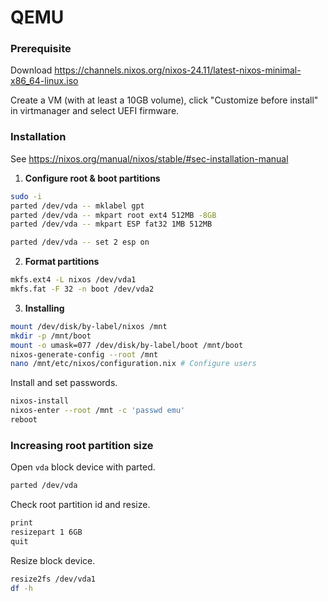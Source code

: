 # QEMU

### Prerequisite

Download <https://channels.nixos.org/nixos-24.11/latest-nixos-minimal-x86_64-linux.iso>

Create a VM (with at least a 10GB volume), click "Customize before install" in virtmanager and select UEFI firmware.

### Installation

See <https://nixos.org/manual/nixos/stable/#sec-installation-manual>

1. **Configure root & boot partitions**

```sh
sudo -i
parted /dev/vda -- mklabel gpt
parted /dev/vda -- mkpart root ext4 512MB -8GB
parted /dev/vda -- mkpart ESP fat32 1MB 512MB

parted /dev/vda -- set 2 esp on
```

2. **Format partitions**

```sh
mkfs.ext4 -L nixos /dev/vda1
mkfs.fat -F 32 -n boot /dev/vda2
```

3. **Installing**

```sh
mount /dev/disk/by-label/nixos /mnt
mkdir -p /mnt/boot
mount -o umask=077 /dev/disk/by-label/boot /mnt/boot
nixos-generate-config --root /mnt
nano /mnt/etc/nixos/configuration.nix # Configure users
```

Install and set passwords.

```sh
nixos-install
nixos-enter --root /mnt -c 'passwd emu'
reboot
```

### Increasing root partition size

Open `vda` block device with parted.

```sh
parted /dev/vda
```

Check root partition id and resize.

```sh
print
resizepart 1 6GB
quit
```

Resize block device.

```sh
resize2fs /dev/vda1
df -h
```
